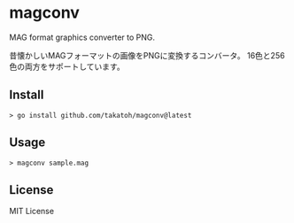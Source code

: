 # magconv

MAG format graphics converter to PNG.

昔懐かしいMAGフォーマットの画像をPNGに変換するコンバータ。
16色と256色の両方をサポートしています。

## Install

    > go install github.com/takatoh/magconv@latest

## Usage

    > magconv sample.mag

## License

MIT License
